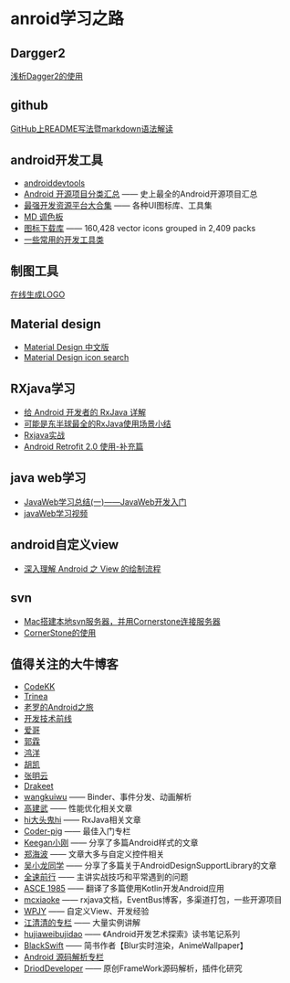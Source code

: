 # anroid学习之路
## Dargger2
[浅析Dagger2的使用](http://www.cnblogs.com/all88/p/5788556.html)

## github
[GitHub上README写法暨markdown语法解读](http://www.tuicool.com/articles/zIJrEjn)

## android开发工具
* [androiddevtools](http://www.androiddevtools.cn/)
* [Android 开源项目分类汇总](https://github.com/Trinea/android-open-project) —— 史上最全的Android开源项目汇总
* [最强开发资源平台大合集](http://www.oschina.net/question/2285044_219206?fromerr=gEGePPMG) —— 各种UI图标库、工具集
* [MD 调色板](http://www.materialpalette.com)
* [图标下载库](http://www.flaticon.com) —— 160,428 vector icons grouped in 2,409 packs
* [一些常用的开发工具类](https://github.com/l123456789jy/Lazy)

## 制图工具
[在线生成LOGO](http://www.logoko.com.cn/)

## Material design
* [Material Design 中文版](http://www.apkbus.com/design/lists.html)
* [Material Design icon search](https://material.io/icons/)

## RXjava学习
* [给 Android 开发者的 RxJava 详解](http://gank.io/post/560e15be2dca930e00da1083)
* [可能是东半球最全的RxJava使用场景小结](http://blog.csdn.net/theone10211024/article/details/50435325)
* [Rxjava实战](http://www.jianshu.com/p/64aa976a46be)
* [Android Retrofit 2.0 使用-补充篇](http://wuxiaolong.me/2016/06/18/retrofits/)

## java web学习
* [JavaWeb学习总结(一)——JavaWeb开发入门](http://www.cnblogs.com/xdp-gacl/p/3729033.html)
* [javaWeb学习视频](http://www.maiziedu.com/course/java/)

## android自定义view
* [深入理解 Android 之 View 的绘制流程](http://www.cnblogs.com/jycboy/p/6219915.html)

## svn
* [Mac搭建本地svn服务器，并用Cornerstone连接服务器](http://www.cnblogs.com/czq1989/p/4913692.html)
* [CornerStone的使用](http://www.jianshu.com/p/7f5c019c528b)

## 值得关注的大牛博客
* [CodeKK](http://a.codekk.com/) 
* [Trinea](http://www.trinea.cn/) 
* [老罗的Android之旅](http://blog.csdn.net/Luoshengyang) 
* [开发技术前线](http://www.devtf.cn/) 
* [爱哥](http://blog.csdn.net/aigestudio)  
* [郭霖](http://blog.csdn.net/guolin_blog) 
* [鸿洋](http://blog.csdn.net/lmj623565791) 
* [胡凯](http://hukai.me) 
* [张明云](http://www.jianshu.com/users/e6885381f7d4/latest_articles)
* [Drakeet](http://drakeet.me) 
* [wangkuiwu](http://wangkuiwu.github.io) —— Binder、事件分发、动画解析
* [高建武](http://www.jianshu.com/users/FK4sc4/latest_articles) —— 性能优化相关文章
* [hi大头鬼hi](http://blog.csdn.net/lzyzsd) —— RxJava相关文章
* [Coder-pig](http://blog.csdn.net/coder_pig) —— 最佳入门专栏
* [Keegan小刚](http://keeganlee.me/) —— 分享了多篇Android样式的文章
* [郑海波](http://blog.csdn.net/NUPTboyZHB/) —— 文章大多与自定义控件相关
* [吴小龙同学](http://wuxiaolong.me/) —— 分享了多篇关于AndroidDesignSupportLibrary的文章
* [全速前行](http://blog.csdn.net/lincyang) —— 主讲实战技巧和平常遇到的问题
* [ASCE 1985](http://blog.csdn.net/asce1885) —— 翻译了多篇使用Kotlin开发Android应用
* [mcxiaoke](http://blog.mcxiaoke.com) —— rxjava文档，EventBus博客，多渠道打包，一些开源项目
* [WPJY](http://blog.csdn.net/wangjinyu501?viewmode=contents) —— 自定义View、开发经验
* [江清清的专栏](http://blog.csdn.net/developer_jiangqq) —— 大量实例讲解
* [hujiaweibujidao](http://hujiaweibujidao.github.io) —— 《Android开发艺术探索》读书笔记系列
* [BlackSwift](http://www.jianshu.com/users/b99b0edd4e77/latest_articles) —— 简书作者【Blur实时渲染，AnimeWallpaper】
* [Android 源码解析专栏](http://blog.csdn.net/qq_23547831?viewmode=contents)
* [DriodDeveloper](http://blog.csdn.net/hejjunlin) —— 原创FrameWork源码解析，插件化研究


